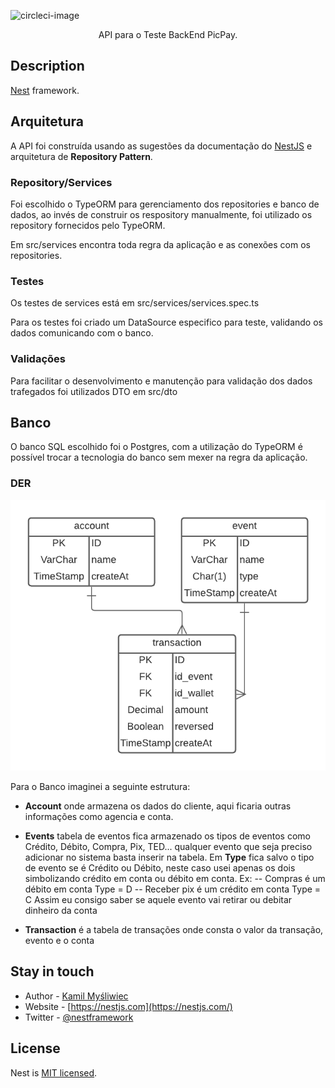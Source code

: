 

![circleci-image](https://cdn-www.infobip.com/wp-content/uploads/2022/02/08143049/picpay-logo2.png)

  <p align="center">API para o Teste BackEnd PicPay.</p>
   
  <!--[![Backers on Open Collective](https://opencollective.com/nest/backers/badge.svg)](https://opencollective.com/nest#backer)
  [![Sponsors on Open Collective](https://opencollective.com/nest/sponsors/badge.svg)](https://opencollective.com/nest#sponsor)-->

## Description

[Nest](https://github.com/nestjs/nest) framework.


## Arquitetura

A API foi construída usando as sugestões da documentação do [NestJS](https://docs.nestjs.com/first-steps) e arquitetura de <b>Repository Pattern</b>.

### Repository/Services
Foi escolhido o TypeORM para gerenciamento dos repositories e banco de dados, ao invés de construir os respository manualmente, foi utilizado os repository fornecidos pelo TypeORM.

Em src/services encontra toda regra da aplicação e as conexões com os repositories.

### Testes
Os testes de services está em src/services/services.spec.ts 

Para os testes foi criado um DataSource especifico para teste, validando os dados comunicando com o banco.

### Validações
Para facilitar o desenvolvimento e manutenção para validação dos dados trafegados foi utilizados DTO em src/dto

## Banco
O banco SQL escolhido foi o Postgres, com a utilização do TypeORM é possível trocar a tecnologia do banco sem mexer na regra da aplicação.

### DER
![DER](./DER-PicPay.png)

Para o Banco imaginei a seguinte estrutura:

- <b>Account</b> onde armazena os dados do cliente, aqui ficaria outras informações como agencia e conta.
- <b>Events</b> tabela de eventos fica armazenado os tipos de eventos como Crédito, Débito, Compra, Pix, TED... qualquer evento que seja preciso adicionar no sistema basta inserir na tabela. 
Em <b>Type</b> fica salvo o tipo de evento se é Crédito ou Débito, neste caso usei apenas os dois simbolizando crédito em conta ou débito em conta.
Ex: 
-- Compras é um débito em conta Type = D
-- Receber pix é um crédito em conta Type = C
Assim eu consigo saber se aquele evento vai retirar ou debitar dinheiro da conta

- <b>Transaction</b> é a tabela de transações onde consta o valor da transação, evento e o conta





## Stay in touch

- Author - [Kamil Myśliwiec](https://kamilmysliwiec.com)
- Website - [https://nestjs.com](https://nestjs.com/)
- Twitter - [@nestframework](https://twitter.com/nestframework)

## License

Nest is [MIT licensed](LICENSE).
